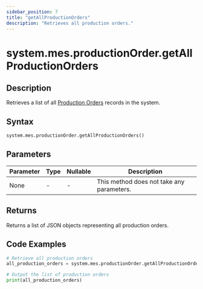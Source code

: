 ```yaml
---
sidebar_position: 7
title: "getAllProductionOrders"
description: "Retrieves all production orders."
---
```


# system.mes.productionOrder.getAllProductionOrders

## Description

Retrieves a list of all [Production Orders](../../data-model/production-order-model/production-order) records in the system.

## Syntax

```python
system.mes.productionOrder.getAllProductionOrders()
```

## Parameters

| Parameter | Type | Nullable | Description                               |
|-----------|------|----------|-------------------------------------------|
| None      | -    | -        | This method does not take any parameters. |

## Returns

Returns a list of JSON objects representing all production orders.

## Code Examples

```python
# Retrieve all production orders
all_production_orders = system.mes.productionOrder.getAllProductionOrders()

# Output the list of production orders
print(all_production_orders)
```
